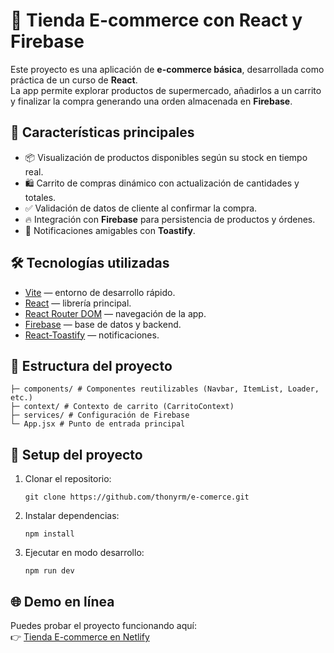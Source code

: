 # 🛒 Tienda E-commerce con React y Firebase

Este proyecto es una aplicación de **e-commerce básica**, desarrollada como práctica de un curso de **React**.  
La app permite explorar productos de supermercado, añadirlos a un carrito y finalizar la compra generando una orden almacenada en **Firebase**.

## 🚀 Características principales
- 📦 Visualización de productos disponibles según su stock en tiempo real.
- 🛍️ Carrito de compras dinámico con actualización de cantidades y totales.
- ✅ Validación de datos de cliente al confirmar la compra.
- 🔥 Integración con **Firebase** para persistencia de productos y órdenes.
- 🎉 Notificaciones amigables con **Toastify**.

## 🛠️ Tecnologías utilizadas
- [Vite](https://vitejs.dev/) — entorno de desarrollo rápido.
- [React](https://react.dev/) — librería principal.
- [React Router DOM](https://reactrouter.com/) — navegación de la app.
- [Firebase](https://firebase.google.com/) — base de datos y backend.
- [React-Toastify](https://fkhadra.github.io/react-toastify/) — notificaciones.

## 📂 Estructura del proyecto

```
├─ components/ # Componentes reutilizables (Navbar, ItemList, Loader, etc.)
├─ context/ # Contexto de carrito (CarritoContext)
├─ services/ # Configuración de Firebase
└─ App.jsx # Punto de entrada principal
```

## 🔧 Setup del proyecto

1. Clonar el repositorio:
   ```
   git clone https://github.com/thonyrm/e-comerce.git
   ```
2. Instalar dependencias:

    ```
    npm install
    ```

3. Ejecutar en modo desarrollo:
    ```
    npm run dev
    ```

## 🌐 Demo en línea
Puedes probar el proyecto funcionando aquí:  
👉 [Tienda E-commerce en Netlify](https://cd-ecomerce-88010.netlify.app/)